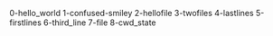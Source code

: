 0-hello_world
1-confused-smiley
2-hellofile
3-twofiles
4-lastlines
5-firstlines
6-third_line
7-file
8-cwd_state
